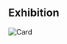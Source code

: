 ## Exhibition

![Card](https://github.com/HarryWuuuuu/Creative-Making-MSc-Advanced-Project/blob/main/Postgraduate%20Showcase/Card.jpg)
